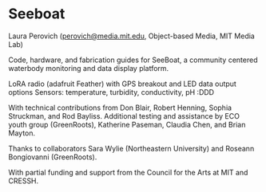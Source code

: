 # Seeboat

Laura Perovich (perovich@media.mit.edu, Object-based Media, MIT Media Lab)

Code, hardware, and fabrication guides for SeeBoat, a community centered waterbody monitoring and data display platform. 

LoRA radio (adafruit Feather) with GPS breakout and LED data output options
Sensors: temperature, turbidity, conductivity, pH :DDD

With technical contributions from Don Blair, Robert Henning, Sophia Struckman, and Rod Bayliss. Additional testing and assistance by ECO youth group (GreenRoots), Katherine Paseman, Claudia Chen, and Brian Mayton. 

Thanks to collaborators Sara Wylie (Northeastern University) and Roseann Bongiovanni (GreenRoots). 

With partial funding and support from the Council for the Arts at MIT and CRESSH.

